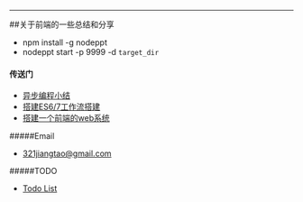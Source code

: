 ---
##关于前端的一些总结和分享
* npm install -g nodeppt
* nodeppt start -p 9999 -d `target_dir`

#### 传送门
* [异步编程小结](https://www.imjiangtao.com/post/async-summary.html)
* [搭建ES6/7工作流搭建](http://Jerret321.github.io/shares/publish/es67workflow.htm)
* [搭建一个前端的web系统](http://Jerret321.github.io/shares/publish/build_websystem.htm)

#####Email
* [321jiangtao@gmail.com](mailto:321jiangtao@gmail.com)

#####TODO
* [Todo List](TODO.md)

